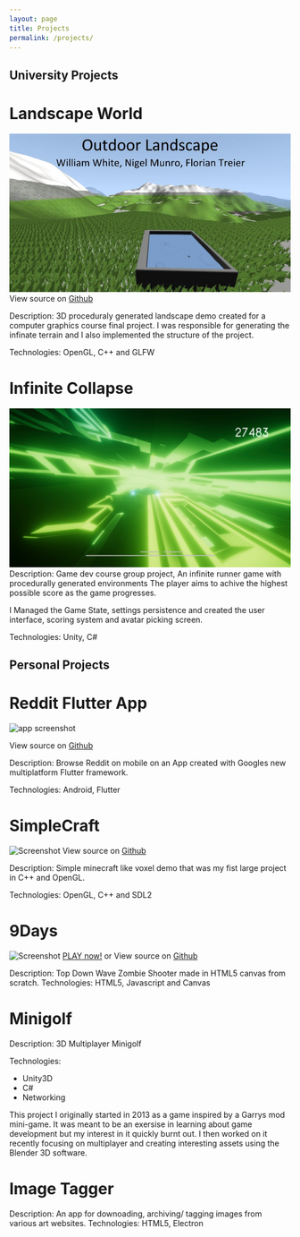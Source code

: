 ```yaml
---
layout: page
title: Projects
permalink: /projects/
---
```


## University Projects

<a name="landscape"></a>
# Landscape World
![landscape scene](https://raw.githubusercontent.com/munro98/LandscapeWorld/master/screenshots/screenshot.jpg)
View source on [Github](https://github.com/munro98/LandscapeWorld)

Description: 3D proceduraly generated landscape demo created for a computer graphics course final project. I was responsible for generating the infinate terrain and I also implemented the structure of the project.

Technologies: OpenGL, C++ and GLFW

<a name="infinitecollapse"></a>
# Infinite Collapse
![gameplay screenshot](https://raw.githubusercontent.com/munro98/munro98.github.io/master/images/InfiniteCollapseGameplay.jpg)
Description: Game dev course group project, An infinite runner game with procedurally generated environments The player aims to achive the highest possible score as the game progresses.

I Managed the Game State, settings persistence and created the user interface, scoring system and avatar picking screen.

Technologies: Unity, C#

## Personal Projects

<a name="reddit_on_flutter"></a>
# Reddit Flutter App
![app screenshot](https://raw.githubusercontent.com/munro98/RedditOnFlutter/master/redditAppScreenshot.png)

View source on [Github](https://github.com/munro98/RedditOnFlutter)

Description: Browse Reddit on mobile on an App created with Googles new multiplatform Flutter framework.

Technologies: Android, Flutter

<a name="simplecraft"></a>
# SimpleCraft
![Screenshot](http://i.imgur.com/sGc1QOb.png)
View source on [Github](https://github.com/munro98/SimpleCraftCpp)

Description: Simple minecraft like voxel demo that was my fist large project in C++ and OpenGL.

Technologies: OpenGL, C++ and SDL2

<a name="9days"></a>
# 9Days
![Screenshot](http://i.imgur.com/sGc1QOb.png)
[PLAY now!](https://munro98.github.io/9Days/) or View source on [Github](https://github.com/munro98/9Days)

Description: Top Down Wave Zombie Shooter made in HTML5 canvas from scratch.
Technologies: HTML5, Javascript and Canvas

<a name="minigolf"></a>
# Minigolf
Description: 3D Multiplayer Minigolf

Technologies: 
* Unity3D
* C#
* Networking

This project I originally started in 2013 as a game inspired by a Garrys mod mini-game. It was meant to be an exersise in learning about game development but my interest in it quickly burnt out. I then worked on it recently focusing on multiplayer and creating interesting assets using the Blender 3D software.

<a name="image_tagger"></a>
# Image Tagger
Description: An app for downoading, archiving/ tagging images from various art websites.
Technologies: HTML5, Electron


